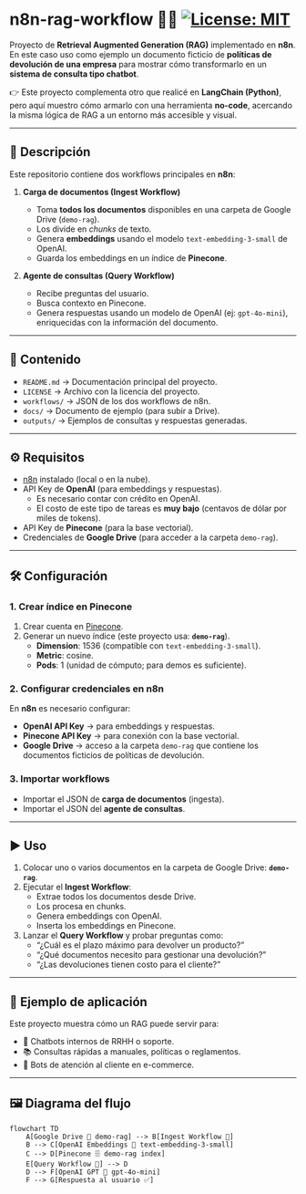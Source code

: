 # n8n-rag-workflow 🤖🔗 [![License: MIT](https://img.shields.io/badge/License-MIT-yellow.svg)](./LICENSE)

Proyecto de **Retrieval Augmented Generation (RAG)** implementado en **n8n**.  
En este caso uso como ejemplo un documento ficticio de **políticas de devolución de una empresa** para mostrar cómo transformarlo en un **sistema de consulta tipo chatbot**.  

👉 Este proyecto complementa otro que realicé en **LangChain (Python)**, pero aquí muestro cómo armarlo con una herramienta **no-code**, acercando la misma lógica de RAG a un entorno más accesible y visual.  

---

## 🚀 Descripción
Este repositorio contiene dos workflows principales en **n8n**:

1. **Carga de documentos (Ingest Workflow)**  
   - Toma **todos los documentos** disponibles en una carpeta de Google Drive (`demo-rag`).  
   - Los divide en *chunks* de texto.  
   - Genera **embeddings** usando el modelo `text-embedding-3-small` de OpenAI.  
   - Guarda los embeddings en un índice de **Pinecone**.

2. **Agente de consultas (Query Workflow)**  
   - Recibe preguntas del usuario.  
   - Busca contexto en Pinecone.  
   - Genera respuestas usando un modelo de OpenAI (ej: `gpt-4o-mini`), enriquecidas con la información del documento.

---

## 📁 Contenido
- `README.md` → Documentación principal del proyecto.  
- `LICENSE` → Archivo con la licencia del proyecto.  
- `workflows/` → JSON de los dos workflows de n8n.  
- `docs/` → Documento de ejemplo (para subir a Drive).  
- `outputs/` → Ejemplos de consultas y respuestas generadas.  

---

## ⚙️ Requisitos
- [n8n](https://n8n.io/) instalado (local o en la nube).  
- API Key de **OpenAI** (para embeddings y respuestas).  
  - Es necesario contar con crédito en OpenAI.  
  - El costo de este tipo de tareas es **muy bajo** (centavos de dólar por miles de tokens).  
- API Key de **Pinecone** (para la base vectorial).  
- Credenciales de **Google Drive** (para acceder a la carpeta `demo-rag`).  

---

## 🛠️ Configuración

### 1. Crear índice en Pinecone
1. Crear cuenta en [Pinecone](https://www.pinecone.io/).  
2. Generar un nuevo índice (este proyecto usa: **`demo-rag`**).  
   - **Dimension**: 1536 (compatible con `text-embedding-3-small`).  
   - **Metric**: cosine.  
   - **Pods**: 1 (unidad de cómputo; para demos es suficiente).  

### 2. Configurar credenciales en n8n
En **n8n** es necesario configurar:  
- **OpenAI API Key** → para embeddings y respuestas.  
- **Pinecone API Key** → para conexión con la base vectorial.  
- **Google Drive** → acceso a la carpeta `demo-rag` que contiene los documentos ficticios de políticas de devolución.  

### 3. Importar workflows
- Importar el JSON de **carga de documentos** (ingesta).  
- Importar el JSON del **agente de consultas**.  

---

## ▶️ Uso
1. Colocar uno o varios documentos en la carpeta de Google Drive: **`demo-rag`**.  
2. Ejecutar el **Ingest Workflow**:  
   - Extrae todos los documentos desde Drive.  
   - Los procesa en chunks.  
   - Genera embeddings con OpenAI.  
   - Inserta los embeddings en Pinecone.  
3. Lanzar el **Query Workflow** y probar preguntas como:  
   - “¿Cuál es el plazo máximo para devolver un producto?”  
   - “¿Qué documentos necesito para gestionar una devolución?”  
   - “¿Las devoluciones tienen costo para el cliente?”  

---

## 📌 Ejemplo de aplicación
Este proyecto muestra cómo un RAG puede servir para:  
- 🤝 Chatbots internos de RRHH o soporte.  
- 📚 Consultas rápidas a manuales, políticas o reglamentos.  
- 🛒 Bots de atención al cliente en e-commerce.  

---

## 🖼️ Diagrama del flujo
```mermaid
flowchart TD
    A[Google Drive 📂 demo-rag] --> B[Ingest Workflow 🔄]
    B --> C[OpenAI Embeddings 🧩 text-embedding-3-small]
    C --> D[Pinecone 🗄️ demo-rag index]
    E[Query Workflow 💬] --> D
    D --> F[OpenAI GPT 🧠 gpt-4o-mini]
    F --> G[Respuesta al usuario ✅]

